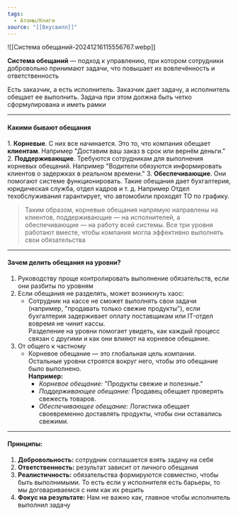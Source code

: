 ```yaml
---
tags:
  - Атомы/Книги
source: "[[Вкусвилл]]"
---
```

![[Система обещаний-20241216115556767.webp]]

**Система обещаний** — подход к управлению, при котором сотрудники добровольно принимают задачи, что повышает их вовлечённость и ответственность

Есть заказчик, а есть исполнитель. Заказчик дает задачу, а исполнитель обещает ее выполнить. Задача при этом должна быть четко сформулирована и иметь рамки

---
#### Какими бывают обещания
1. **Корневые**. С них все начинается. Это то, что компания обещает **клиентам**. Например "Доставим ваш заказ в срок или вернём деньги."
2. **Поддерживающие**. Требуются сотрудникам для выполнения корневых обещаний. Например "Водители обязуются информировать клиентов о задержках в реальном времени."
3. **Обеспечивающие**. Они помогают системе функционировать. Такие обещания дает бухгалтерия, юридическая служба, отдел кадров и т. д. Например Отдел техобслуживания гарантирует, что автомобили проходят ТО по графику.

> Таким образом, корневые обещания напрямую направлены на клиентов, поддерживающие — на исполнителей, а обеспечивающие — на работу всей системы. Все три уровня работают вместе, чтобы компания могла эффективно выполнять свои обязательства

---

#### Зачем делить обещания на уровни?
1. Руководству проще контролировать выполнение обязательств, если они разбиты по уровням
2. Если обещания не разделять, может возникнуть хаос:
	- Сотрудник на кассе не сможет выполнять свои задачи (например, "продавать только свежие продукты"), если бухгалтерия задерживает оплату поставщикам или IT-отдел вовремя не чинит кассы.  
	  Разделение на уровни помогает увидеть, как каждый процесс связан с другими и как они влияют на корневое обещание.
3. От общего к частному
   - Корневое обещание — это глобальная цель компании. Остальные уровни строятся вокруг него, чтобы это обещание было выполнено.  
     **Например:**
     - _Корневое обещание:_ "Продукты свежие и полезные."
     - _Поддерживающее обещание:_ Продавец обещает проверять свежесть товаров.
     - _Обеспечивающее обещание:_ Логистика обещает своевременно доставлять продукты, чтобы они оставались свежими.

---
#### Принципы:
1. **Добровольность:** сотрудник соглашается взять задачу на себя
2. **Ответственность:** результат зависит от личного обещания
3. **Реалистичность:** обязательства формируются совместно, чтобы быть выполнимыми. То есть если у исполнителя есть барьеры, то мы договариваемся с ним как их решить
4. **Фокус на результате:** Нам не важно как, главное чтобы исполнитель выполнил задачу
